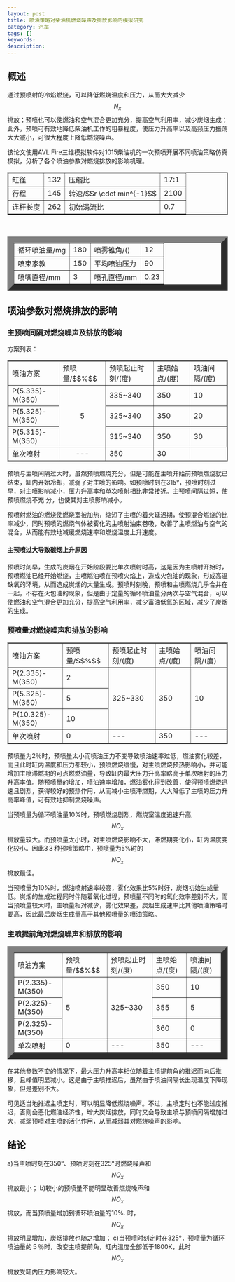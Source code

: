 ```yaml
---
layout: post
title: 喷油策略对柴油机燃烧噪声及排放影响的模拟研究
category: 汽车
tags: []
keywords:
description:
---
```


## 概述

通过预喷射的冷焰燃烧，可以降低燃烧温度和压力，从而大大减少$$N_x$$排放；预喷也可以使燃油和空气混合更加充分，提高空气利用率，减少炭烟生成；此外，预喷可有效地降低柴油机工作的粗暴程度，使压力升高率以及高频压力振荡大大减小，可很大程度上降低燃烧噪声。<br>

该论文使用AVL Fire三维模拟软件对1015柴油机的一次预喷开展不同喷油策略仿真模拟，分析了各个喷油参数对燃烧排放的影响机理。<br>


<table border="2">
	<tr>
		<td>
		缸径 
		</td>
		<td>
		132
		</td>
		<td>
		压缩比
		</td>
		<td>
		17:1
		</td>
	</tr>
	<tr>
		<td>
	    行程
		</td>
		<td>
		 145
		</td>
		<td>
		转速/$$r \cdot min^{-1}$$ 
		</td>
		<td>
		2100
		</td>
	</tr>
	<tr>
		<td>
		连杆长度
		</td>
		<td>
	    262
		</td>
		<td>
	    初始涡流比
		</td>
		<td>
        0.7
		</td>
	</tr>
</table>

<br>



<table  border="15">
   <tr>
      <td>
         循环喷油量/mg
      </td>
      <td>
         180   
      </td>
      <td>
         喷雾锥角/()   
      </td>
      <td>
        12
      </td>
   </tr>
   <tr>
      <td>
         喷束家教   
      </td>
      <td>
         150   
      </td>
      <td>
        平均喷油压力 
      </td>
      <td>
       90
      </td>
   </tr>
   <tr>
      <td>
         喷嘴直径/mm  
      </td>
      <td>
       3 
      </td>
      <td>
     喷孔直径/mm  
      </td>
      <td>
        0.23
      </td>

   </tr>
</table>

## 喷油参数对燃烧排放的影响


### 主预喷间隔对燃烧噪声及排放的影响

方案列表：
<table border="2">
    <tr>
        <td>
            喷油方案
        </td>
        <td>
            预喷量/$$%$$
        </td>
        <td>
            预喷起止时刻/(度)
        </td>
        <td>
            主喷始点/(度)
        </td>
        <td>
            喷油间隔/(度)
        </td>
    </tr>
    <tr>
        <td>
            P(5.335)-M(350)
        </td>
        <td rowspan="3">
               <center> 5</center>
        </td>
        <td>
            335~340
        </td>
        <td>
            350
        </td>
        <td>
            10
        </td>
    </tr>  
    <tr>
        <td>
            P(5.325)-M(350)
        </td>
        <td>
            325~340
        </td>
        <td>
            350
        </td>
        <td>
            20
        </td>
    </tr>  
    <tr>
        <td>
            P(5.315)-M(350)
        </td>
        <td>
            315~340
        </td>
        <td>
            350
        </td>
        <td>
            30
        </td>
    </tr>  
    <tr>
        <td>
            单次喷射
        </td>
        <td>
            <center>---<center>
        </td>
        <td>
            350
        </td>
        <td>
            30
        </td>
    </tr>  
</table>


预喷与主喷间隔过大时，虽然预喷燃烧充分，但是可能在主喷开始前预喷燃烧就已结束，缸内开始冷却，减弱了对主喷的影响。如预喷时刻在315°，预喷时刻过早，对主喷影响减小，压力升高率和单次喷射相比非常接近。主预喷间隔过短，使预喷燃烧不充 分，也使其对主喷影响减小。<br>


预喷射燃油的燃烧使燃烧室被加热，缩短了主喷的着火延迟期，使预混合燃烧的比率减少，同时预喷的燃烧气体被雾化的主喷射油束卷吸，改善了主喷燃油与空气的混合，从而能有效地减缓燃烧速率和燃烧温度上升速度。<br>

#### 主预喷过大导致碳烟上升原因

预喷时刻早，生成的炭烟在开始阶段要比单次喷射时高，这是因为主喷射开始时，预喷燃油已经开始燃烧，主喷燃油喷在预喷火焰上，造成火包油的现象，形成高温缺氧的环境，从而造成炭烟的大量生成。预喷时刻晚，预喷和主喷燃烧几乎合并在一起，不存在火包油的现象，但是由于定量的循环喷油量分两次与空气混合，可以使燃油和空气混合更加充分，提高空气利用率，减少富油低氧的区域，减少了炭烟的生成。

### 预喷量对燃烧噪声和排放的影响

<table border="2">
    <tr>
        <td>
            喷油方案
        </td>
        <td>
            预喷量/$$%$$
        </td>
        <td>
            预喷起止时刻/(度)
        </td>
        <td>
            主喷始点/(度)
        </td>
        <td>
            喷油间隔/(度)
        </td>
    </tr>
    <tr>
        <td>
            P(2.335)-M(350)
        </td>
        <td >
           2
        </td>
        <td rowspan="3">
            325~330
        </td>
        <td rowspan="3">
            350
        </td>
        <td rowspan="3">
            10
        </td>
    </tr>  
    <tr>
        <td>
            P(5.325)-M(350)
        </td>
        <td>
            5
        </td>
    </tr>  
    <tr>
        <td>
            P(10.325)-M(350)
        </td>
        <td>
            10
        </td>
    </tr>  
    <tr>
        <td>
            单次喷射
        </td>
        <td>
            0
        </td>
        <td>
            ---
        </td>
        <td>
            350
        </td>
        <td>
        ---
        </td>
    </tr>  
</table>

预喷量为2％时，预喷量太小而喷油压力不变导致喷油速率过低，燃油雾化较差，而且此时缸内温度和压力都较小，预喷燃烧缓慢，对主喷燃烧预热影响小，并可能增加主喷滞燃期的可点燃燃油量，导致缸内最大压力升高率略高于单次喷射的压力升高率值。随预喷量的增加，喷油速率增加，燃油雾化得到改善，使得预喷燃烧迅速且剧烈，获得较好的预热作用，从而减小主喷滞燃期，大大降低了主喷的压力升高率峰值，可有效地抑制燃烧噪声。<br>

当预喷量为循环喷油量10%时，预喷燃烧剧烈，燃烧室温度迅速升高,$$NO_x$$排放量较大。而预喷量太小时，对主喷燃烧影响不大，滞燃期变化小，缸内温度变化较小。因此3３种预喷策略中，预喷量为5%时的$$NO_x$$排放最佳。<br>

当预喷量为10%时，燃油喷射速率较高，雾化效果比5%时好，炭烟初始生成量低。炭烟的生成过程同时伴随着氧化过程，预喷量不同时的氧化效率差别不大，而当预喷量较大时，主喷量相对减少，雾化效果差，炭烟生成速率比其他喷油策略时要高，因此最后炭烟生成量高于其他预喷量的喷油策略。<br>


### 主喷提前角对燃烧噪声和排放的影响

<table border="15">
    <tr>
        <td>
            喷油方案
        </td>
        <td>
            预喷量/$$%$$
        </td>
        <td>
            预喷起止时刻/(度)
        </td>
        <td>
            主喷始点/(度)
        </td>
        <td>
            喷油间隔/(度)
        </td>
    </tr>
    <tr>
        <td>
            P(2.335)-M(350)
        </td>
        <td rowspan="3">
           5
        </td>
        <td rowspan="3">
            325~330
        </td>
        <td >
            350
        </td>
        <td >
            10
        </td>
    </tr>  
    <tr>
        <td>
            P(2.325)-M(350)
        </td>
        <td >
            355
        </td>
        <td >
            5
        </td>
    </tr>  
    <tr>
        <td>
            P(2.325)-M(350)
        </td>
        <td >
            360
        </td>
        <td >
            0
        </td>
    </tr>  
    <tr>
        <td>
            单次喷射
        </td>
        <td>
            0
        </td>
        <td>
            ---
        </td>
        <td>
            350
        </td>
        <td>
        ---
        </td>
    </tr>  
</table>

在其他参数不变的情况下，最大压力升高率相位随着主喷提前角的推迟而向后推移，且峰值明显减小。这是由于主喷推迟后，虽然由于喷油间隔长出现温度下降现象，但是差别不大。<br>

可见适当地推迟主喷定时，可以明显降低燃烧噪声。不过，主喷定时也不能过度推迟，否则会恶化燃油经济性，增大炭烟排放，同时又会导致主喷与预喷间隔增加过大，减弱预喷对主喷的活化作用，从而减弱其对燃烧噪声的影响。


## 结论

a)当主喷时刻在350°、预喷时刻在325°时燃烧噪声和$$NO_x$$排放最小；
b)较小的预喷量不能明显改善燃烧噪声和$$NO_x$$排放，而当预喷量增加到循环喷油量的10%.
时，$$NO_x$$排放明显增加，炭烟排放也随之增加；
c)当预喷时刻定时在325°，预喷量为循环喷油量的５％时，改变主喷提前角，缸内温度全部低于1800K，此时$$NO_x$$排放受缸内压力影响较大。

